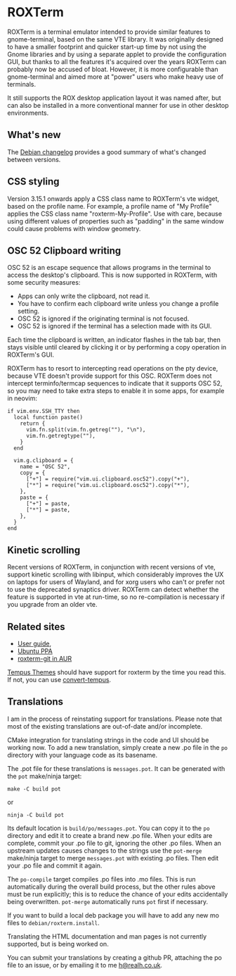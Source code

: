# ROXTerm

ROXTerm is a terminal emulator intended to provide similar features to
gnome-terminal, based on the same VTE library. It was originally designed to
have a smaller footprint and quicker start-up time by not using the Gnome
libraries and by using a separate applet to provide the configuration GUI, but
thanks to all the features it's acquired over the years ROXTerm can probably
now be accused of bloat. However, it is more configurable than gnome-terminal
and aimed more at "power" users who make heavy use of terminals.

It still supports the ROX desktop application layout it was named after, but
can also be installed in a more conventional manner for use in other desktop
environments.

## What's new

The [Debian changelog](./debian/changelog) provides a good summary of what's
changed between versions.

## CSS styling

Version 3.15.1 onwards apply a CSS class name to ROXTerm's vte widget, based on
the profile name. For example, a profile name of "My Profile" applies the CSS
class name "roxterm-My-Profile". Use with care, because using different values
of properties such as "padding" in the same window could cause problems with
window geometry.

## OSC 52 Clipboard writing

OSC 52 is an escape sequence that allows programs in the terminal to access
the desktop's clipboard. This is now supported in ROXTerm, with some
security measures:

* Apps can only write the clipboard, not read it.
* You have to confirm each clipboard write unless you change a profile
  setting.
* OSC 52 is ignored if the originating terminal is not focused.
* OSC 52 is ignored if the terminal has a selection made with its GUI.

Each time the clipboard is written, an indicator flashes in the tab bar, then
stays visible until cleared by clicking it or by performing a copy operation
in ROXTerm's GUI.

ROXTerm has to resort to intercepting read operations on the pty device,
because VTE doesn't provide support for this OSC. ROXTerm does not intercept
terminfo/termcap sequences to indicate that it supports OSC 52, so you may need
to take extra steps to enable it in some apps, for example in neovim:

```
if vim.env.SSH_TTY then
  local function paste()
    return {
      vim.fn.split(vim.fn.getreg(""), "\n"),
      vim.fn.getregtype(""),
    }
  end

  vim.g.clipboard = {
    name = "OSC 52",
    copy = {
      ["+"] = require("vim.ui.clipboard.osc52").copy("+"),
      ["*"] = require("vim.ui.clipboard.osc52").copy("*"),
    },
    paste = {
      ["+"] = paste,
      ["*"] = paste,
    },
  }
end
```

## Kinetic scrolling

Recent versions of ROXTerm, in conjunction with recent versions of vte, support
kinetic scrolling with libinput, which considerably improves the UX on laptops
for users of Wayland, and for xorg users who can't or prefer not to use the
deprecated synaptics driver. ROXTerm can detect whether the feature is
supported in vte at run-time, so no re-compilation is necessary if you upgrade
from an older vte.

## Related sites

* [User guide](https://realh.github.io/roxterm),
* [Ubuntu PPA](https://launchpad.net/~h-realh/+archive/ubuntu/roxterm)
* [roxterm-git in AUR](https://aur.archlinux.org/packages/roxterm-git/)

[Tempus Themes](https://gitlab.com/protesilaos/tempus-themes) should have
support for roxterm by the time you read this. If not, you can use
[convert-tempus](https://gitlab.com/realh69/convert-tempus).

## Translations

I am in the process of reinstating support for translations. Please note that
most of the existing translations are out-of-date and/or incomplete.

CMake integration for translating strings in the code and UI should be working
now. To add a new translation, simply create a new .po file in the `po`
directory with your language code as its basename.

The .pot file for these translations is `messages.pot`. It can be
generated with the `pot` make/ninja target:

```
make -C build pot
```
or
```
ninja -C build pot
```

Its default location is `build/po/messages.pot`. You can copy it to the `po`
directory and edit it to create a brand new .po file. When your edits are
complete, commit your .po file to git, ignoring the other .po files. When an
upstream updates causes changes to the strings use the `pot-merge` make/ninja
target to merge `messages.pot` with existing .po files. Then edit your .po file
and commit it again.

The `po-compile` target compiles .po files into .mo files. This is run
automatically during the overall build process, but the other rules above must
be run explicitly; this is to reduce the chance of your edits accidentally
being overwritten. `pot-merge` automatically runs `pot` first if necessary.

If you want to build a local deb package you will have to add any new mo files
to `debian/roxterm.install`.

Translating the HTML documentation and man pages is not currently supported,
but is being worked on.

You can submit your translations by creating a github PR, attaching the po file
to an issue, or by emailing it to me <h@realh.co.uk>.
